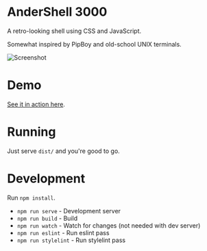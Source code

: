 # AnderShell 3000

A retro-looking shell using CSS and JavaScript.

Somewhat inspired by PipBoy and old-school UNIX terminals.

![Screenshot](https://raw.githubusercontent.com/andersevenrud/retro-css-shell-demo/master/screenshot.png)

# Demo

[See it in action here]([https://crt.no/](https://andersevenrud.github.io/retro-css-shell-demo)).

# Running

Just serve `dist/` and you're good to go.

# Development

Run `npm install`.

* `npm run serve` - Development server
* `npm run build` - Build
* `npm run watch` - Watch for changes (not needed with dev server)
* `npm run eslint` - Run eslint pass
* `npm run stylelint` - Run stylelint pass
